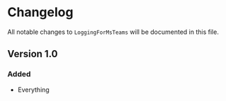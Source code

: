 # Changelog

All notable changes to `LoggingForMsTeams` will be documented in this file.

## Version 1.0

### Added
- Everything
